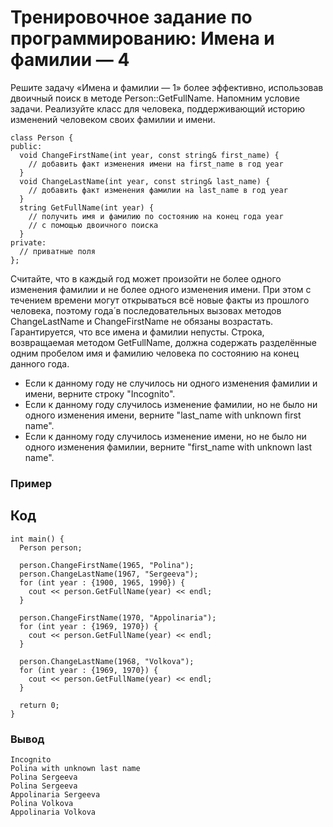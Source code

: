# Тренировочное задание по программированию: Имена и фамилии — 4
Решите задачу «Имена и фамилии — 1» более эффективно, использовав двоичный поиск в методе Person::GetFullName. Напомним условие задачи.
Реализуйте класс для человека, поддерживающий историю изменений человеком своих фамилии и имени.
```
class Person {
public:
  void ChangeFirstName(int year, const string& first_name) {
    // добавить факт изменения имени на first_name в год year
  }
  void ChangeLastName(int year, const string& last_name) {
    // добавить факт изменения фамилии на last_name в год year
  }
  string GetFullName(int year) {
    // получить имя и фамилию по состоянию на конец года year
    // с помощью двоичного поиска
  }
private:
  // приватные поля
};

```
Считайте, что в каждый год может произойти не более одного изменения фамилии и не более одного изменения имени. При этом с течением времени могут открываться всё новые факты из прошлого человека, поэтому года́ в последовательных вызовах методов ChangeLastName и ChangeFirstName не обязаны возрастать.
Гарантируется, что все имена и фамилии непусты.
Строка, возвращаемая методом GetFullName, должна содержать разделённые одним пробелом имя и фамилию человека по состоянию на конец данного года.
* Если к данному году не случилось ни одного изменения фамилии и имени, верните строку "Incognito".
* Если к данному году случилось изменение фамилии, но не было ни одного изменения имени, верните "last_name with unknown first name".
* Если к данному году случилось изменение имени, но не было ни одного изменения фамилии, верните "first_name with unknown last name".
### Пример
## Код
```
int main() {
  Person person;
  
  person.ChangeFirstName(1965, "Polina");
  person.ChangeLastName(1967, "Sergeeva");
  for (int year : {1900, 1965, 1990}) {
    cout << person.GetFullName(year) << endl;
  }
  
  person.ChangeFirstName(1970, "Appolinaria");
  for (int year : {1969, 1970}) {
    cout << person.GetFullName(year) << endl;
  }
  
  person.ChangeLastName(1968, "Volkova");
  for (int year : {1969, 1970}) {
    cout << person.GetFullName(year) << endl;
  }
  
  return 0;
}
```
### Вывод
```
Incognito
Polina with unknown last name
Polina Sergeeva
Polina Sergeeva
Appolinaria Sergeeva
Polina Volkova
Appolinaria Volkova

```